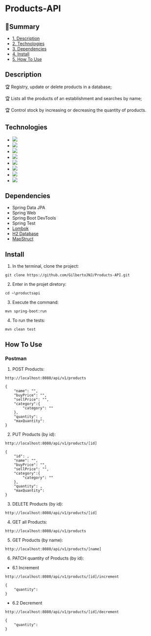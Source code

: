 # Products-API
## :book:Summary 
* [1. Description](#description)
* [2. Technologies](#technologies)
* [3. Dependencies](#dependencies)
* [4. Install](#install)
* [5. How To Use](#how-to-use)

## Description
:trophy: Registry, update or delete products in a database;

:trophy: Lists all the products of an establishment and searches by name;

:trophy: Control stock by increasing or decreasing the quantity of products.

## Technologies
- <img src="https://img.shields.io/static/v1?label=java&message=language&color=red&style=for-the-badge&logo=java"/>
- <img src="https://img.shields.io/static/v1?label=maven&message=build&color=red&style=for-the-badge&logo=apachemaven"/>
- <img src="https://img.shields.io/static/v1?label=h2-database&message=database&color=blue&style=for-the-badge&logo=h2database"/>
- <img src="https://img.shields.io/static/v1?label=spring&message=framework&color=green&style=for-the-badge&logo=spring"/>
- <img src="https://img.shields.io/static/v1?label=postman&message=apiclient&color=orange&style=for-the-badge&logo=postman"/>
- <img src="https://img.shields.io/static/v1?label=junit&message=tests&color=darkgreen&style=for-the-badge&logo=junit5"/>
- <img src="https://img.shields.io/static/v1?label=heroku&message=deploy&color=purple&style=for-the-badge&logo=heroku"/>
- <img src="https://img.shields.io/badge/json-5E5C5C?style=for-the-badge&logo=json&logoColor=white"/>

## Dependencies
 - Spring Data JPA
 - Spring Web
 - Spring Boot DevTools
 - Spring Test
 - [Lombok](https://projectlombok.org/)
 - [H2 Database](https://www.h2database.com/html/main.html)
 - [MapStruct](https://mapstruct.org/)

## Install 
1. In the terminal, clone the project:
```shell script
git clone https://github.com/GilbertoJNJ/Products-API.git
```

2. Enter in the projet diretory:
```shell script
cd ~\productsapi
```

3. Execute the command:
```shell script
mvn spring-boot:run
```

4. To run the tests:
```shell script
mvn clean test
```

## How To Use 
### Postman
1. POST Products:
 ```shell script
 http://localhost:8080/api/v1/products
```
```shell script
{
    "name": "",
    "buyPrice": "",
    "sellPrice": "",
    "category":{
        "category": ""
    },
    "quantity": ,
    "maxQuantity": 
}
```

2. PUT Products (by id):
 ```shell script
 http://localhost:8080/api/v1/products/[id]
```
```shell script
{
    "id": ,
    "name": "",
    "buyPrice": "",
    "sellPrice": "",
    "category":{
        "category": ""
    },
    "quantity": ,
    "maxQuantity": 
}
```

3. DELETE Products (by id):
 ```shell script
 http://localhost:8080/api/v1/products/[id]
```

4. GET all Products:
 ```shell script
 http://localhost:8080/api/v1/products
```

5. GET Products (by name):
```shell script
http://localhost:8080/api/v1/products/[name]
```

6. PATCH quantity of Products (by id):
   
- 6.1 Increment
```shell script
http://localhost:8080/api/v1/products/[id]/increment
```
```shell script
{
    "quantity":    
}
```

- 6.2 Decrement
```shell script
http://localhost:8080/api/v1/products/[id]/decrement
```
```shell script
{
    "quantity":    
}
```
